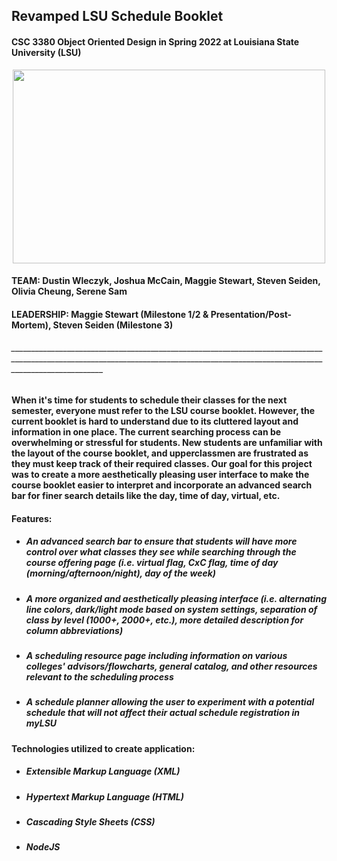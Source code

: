 ## Revamped LSU Schedule Booklet

#### CSC 3380 Object Oriented Design in Spring 2022 at Louisiana State University (LSU)

<p align="center">
  <img src="https://user-images.githubusercontent.com/81037163/171325230-dea9c3e9-5fb4-43b9-be45-b4d95372faa4.jpg" width="500" height="310">
</p>

#### TEAM: Dustin Wleczyk, Joshua McCain, Maggie Stewart, Steven Seiden, Olivia Cheung, Serene Sam
#### LEADERSHIP: Maggie Stewart (Milestone 1/2 & Presentation/Post-Mortem), Steven Seiden (Milestone 3)

###### ___________________________________________________________________________________________________________________________________________________________________________________


#### When it's time for students to schedule their classes for the next semester, everyone must refer to the LSU course booklet. However, the current booklet is hard to understand due to its cluttered layout and  information in one place. The current searching process can be overwhelming or stressful for students. New students are unfamiliar with the layout of the course booklet, and upperclassmen are frustrated as they must keep track of their required classes. Our goal for this project was to create a more aesthetically pleasing user interface to make the course booklet easier to interpret and incorporate an advanced search bar for finer search details like the day, time of day, virtual, etc. 

#### Features:
- ##### An advanced search bar to ensure that students will have more control over what classes they see while searching through the course offering page (i.e. virtual flag, CxC flag, time of day (morning/afternoon/night), day of the week)
- ##### A more organized and aesthetically pleasing interface (i.e. alternating line colors, dark/light mode based on system settings, separation of class by level (1000+, 2000+, etc.), more detailed description for column abbreviations)
- ##### A scheduling resource page including information on various colleges' advisors/flowcharts, general catalog, and other resources relevant to the scheduling process
- ##### A schedule planner allowing the user to experiment with a potential schedule that will not affect their actual schedule registration in myLSU

#### Technologies utilized to create application:
- ##### Extensible Markup Language (XML)
- ##### Hypertext Markup Language (HTML)
- ##### Cascading Style Sheets (CSS)
- ##### NodeJS 

